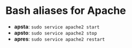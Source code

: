 # Bash aliases for Apache #

- **apsta**: `sudo service apache2 start`
- **apsto**: `sudo service apache2 stop`
- **apres**: `sudo service apache2 restart`
